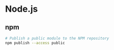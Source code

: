 # Node.js
## npm
```bash
# Publish a public module to the NPM repository
npm publish --access public
```
